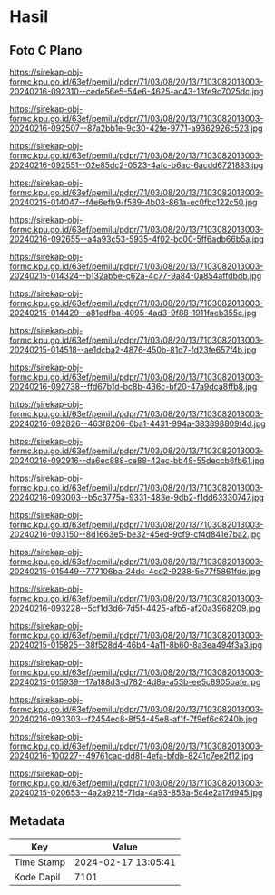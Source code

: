 # Hasil

## Foto C Plano

https://sirekap-obj-formc.kpu.go.id/63ef/pemilu/pdpr/71/03/08/20/13/7103082013003-20240216-092310--cede56e5-54e6-4625-ac43-13fe9c7025dc.jpg

https://sirekap-obj-formc.kpu.go.id/63ef/pemilu/pdpr/71/03/08/20/13/7103082013003-20240216-092507--87a2bb1e-9c30-42fe-9771-a9362926c523.jpg

https://sirekap-obj-formc.kpu.go.id/63ef/pemilu/pdpr/71/03/08/20/13/7103082013003-20240216-092551--02e85dc2-0523-4afc-b6ac-6acdd6721883.jpg

https://sirekap-obj-formc.kpu.go.id/63ef/pemilu/pdpr/71/03/08/20/13/7103082013003-20240215-014047--f4e6efb9-f589-4b03-861a-ec0fbc122c50.jpg

https://sirekap-obj-formc.kpu.go.id/63ef/pemilu/pdpr/71/03/08/20/13/7103082013003-20240216-092655--a4a93c53-5935-4f02-bc00-5ff6adb66b5a.jpg

https://sirekap-obj-formc.kpu.go.id/63ef/pemilu/pdpr/71/03/08/20/13/7103082013003-20240215-014324--b132ab5e-c62a-4c77-9a84-0a854affdbdb.jpg

https://sirekap-obj-formc.kpu.go.id/63ef/pemilu/pdpr/71/03/08/20/13/7103082013003-20240215-014429--a81edfba-4095-4ad3-9f88-1911faeb355c.jpg

https://sirekap-obj-formc.kpu.go.id/63ef/pemilu/pdpr/71/03/08/20/13/7103082013003-20240215-014518--ae1dcba2-4876-450b-81d7-fd23fe657f4b.jpg

https://sirekap-obj-formc.kpu.go.id/63ef/pemilu/pdpr/71/03/08/20/13/7103082013003-20240216-092738--ffd67b1d-bc8b-436c-bf20-47a9dca8ffb8.jpg

https://sirekap-obj-formc.kpu.go.id/63ef/pemilu/pdpr/71/03/08/20/13/7103082013003-20240216-092826--463f8206-6ba1-4431-994a-383898809f4d.jpg

https://sirekap-obj-formc.kpu.go.id/63ef/pemilu/pdpr/71/03/08/20/13/7103082013003-20240216-092916--da6ec888-ce88-42ec-bb48-55deccb6fb61.jpg

https://sirekap-obj-formc.kpu.go.id/63ef/pemilu/pdpr/71/03/08/20/13/7103082013003-20240216-093003--b5c3775a-9331-483e-9db2-f1dd63330747.jpg

https://sirekap-obj-formc.kpu.go.id/63ef/pemilu/pdpr/71/03/08/20/13/7103082013003-20240216-093150--8d1663e5-be32-45ed-9cf9-cf4d841e7ba2.jpg

https://sirekap-obj-formc.kpu.go.id/63ef/pemilu/pdpr/71/03/08/20/13/7103082013003-20240215-015449--777106ba-24dc-4cd2-9238-5e77f5861fde.jpg

https://sirekap-obj-formc.kpu.go.id/63ef/pemilu/pdpr/71/03/08/20/13/7103082013003-20240216-093228--5cf1d3d6-7d5f-4425-afb5-af20a3968209.jpg

https://sirekap-obj-formc.kpu.go.id/63ef/pemilu/pdpr/71/03/08/20/13/7103082013003-20240215-015825--38f528d4-46b4-4a11-8b60-8a3ea494f3a3.jpg

https://sirekap-obj-formc.kpu.go.id/63ef/pemilu/pdpr/71/03/08/20/13/7103082013003-20240215-015939--17a188d3-d782-4d8a-a53b-ee5c8905bafe.jpg

https://sirekap-obj-formc.kpu.go.id/63ef/pemilu/pdpr/71/03/08/20/13/7103082013003-20240216-093303--f2454ec8-8f54-45e8-af1f-7f9ef6c6240b.jpg

https://sirekap-obj-formc.kpu.go.id/63ef/pemilu/pdpr/71/03/08/20/13/7103082013003-20240216-100227--49761cac-dd8f-4efa-bfdb-8241c7ee2f12.jpg

https://sirekap-obj-formc.kpu.go.id/63ef/pemilu/pdpr/71/03/08/20/13/7103082013003-20240215-020653--4a2a9215-71da-4a93-853a-5c4e2a17d945.jpg


## Metadata

| Key        | Value               |
| ---------- | ------------------- |
| Time Stamp | 2024-02-17 13:05:41 |
| Kode Dapil | 7101                |



